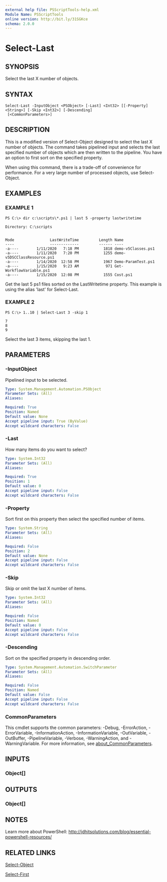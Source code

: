 ```yaml
---
external help file: PSScriptTools-help.xml
Module Name: PSScriptTools
online version: http://bit.ly/31SGKce
schema: 2.0.0
---
```


# Select-Last

## SYNOPSIS
Select the last X number of objects.

## SYNTAX

```
Select-Last -InputObject <PSObject> [-Last] <Int32> [[-Property] <String>] [-Skip <Int32>] [-Descending]
 [<CommonParameters>]
```

## DESCRIPTION
This is a modified version of Select-Object designed to select the last X number of objects.
The command takes pipelined input and selects the last specified number of objects which are then written to the pipeline.
You have an option to first sort on the specified property.

When using this command, there is a trade-off of convenience for performance.
For a very large number of processed objects, use Select-Object.

## EXAMPLES

### EXAMPLE 1
```
PS C:\> dir c:\scripts\*.ps1 | last 5 -property lastwritetime

Directory: C:\scripts


Mode                LastWriteTime         Length Name
----                -------------         ------ ----
-a----        1/11/2020   7:18 PM           1818 demo-v5Classes.ps1
-a----        1/11/2020   7:20 PM           1255 demo-v5DSCClassResource.ps1
-a----        1/14/2020  12:58 PM           1967 Demo-ParamTest.ps1
-a----        1/15/2020   9:23 AM            971 Get-WorkflowVariable.ps1
-a----        1/15/2020  12:08 PM           1555 Cost.ps1
```

Get the last 5 ps1 files sorted on the LastWritetime property.
This example is using the alias 'last' for Select-Last.

### EXAMPLE 2
```
PS C:\> 1..10 | Select-Last 3 -skip 1

7
8
9
```

Select the last 3 items, skipping the last 1.

## PARAMETERS

### -InputObject
Pipelined input to be selected.

```yaml
Type: System.Management.Automation.PSObject
Parameter Sets: (All)
Aliases:

Required: True
Position: Named
Default value: None
Accept pipeline input: True (ByValue)
Accept wildcard characters: False
```

### -Last
How many items do you want to select?

```yaml
Type: System.Int32
Parameter Sets: (All)
Aliases:

Required: True
Position: 1
Default value: 0
Accept pipeline input: False
Accept wildcard characters: False
```

### -Property
Sort first on this property then select the specified number of items.

```yaml
Type: System.String
Parameter Sets: (All)
Aliases:

Required: False
Position: 2
Default value: None
Accept pipeline input: False
Accept wildcard characters: False
```

### -Skip
Skip or omit the last X number of items.

```yaml
Type: System.Int32
Parameter Sets: (All)
Aliases:

Required: False
Position: Named
Default value: 0
Accept pipeline input: False
Accept wildcard characters: False
```

### -Descending
Sort on the specified property in descending order.

```yaml
Type: System.Management.Automation.SwitchParameter
Parameter Sets: (All)
Aliases:

Required: False
Position: Named
Default value: False
Accept pipeline input: False
Accept wildcard characters: False
```

### CommonParameters
This cmdlet supports the common parameters: -Debug, -ErrorAction, -ErrorVariable, -InformationAction, -InformationVariable, -OutVariable, -OutBuffer, -PipelineVariable, -Verbose, -WarningAction, and -WarningVariable. For more information, see [about_CommonParameters](http://go.microsoft.com/fwlink/?LinkID=113216).

## INPUTS

### Object[]
## OUTPUTS

### Object[]
## NOTES
Learn more about PowerShell: http://jdhitsolutions.com/blog/essential-powershell-resources/

## RELATED LINKS

[Select-Object]()

[Select-First]()

